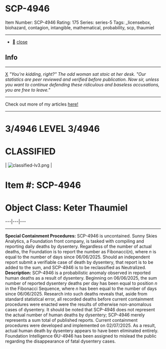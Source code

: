 # SCP-4946
Item Number: SCP-4946
Rating: 175
Series: series-5
Tags: _licensebox, biohazard, contagion, intangible, mathematical, probability, scp, thaumiel

---

  * [](javascript:;)
[close](javascript:;)
## Info
* * *
[X](javascript:;)
_"You're kidding, right?"_
_The odd woman sat stoic at her desk. "Our statistics are peer reviewed and verified before publication. Now sir, unless you want to continue defending these ridiculous and baseless accusations, you are free to leave."_
* * *
Check out more of my articles [here!](/uraniumempire)
* * *

# 3/4946 LEVEL 3/4946
# CLASSIFIED
| ![classified-lv3.png](https://scp-wiki.wdfiles.com/local--files/component%3Aclassified-decoration-base/classified-lv3.png) | 
# Item #: SCP-4946
# Object Class: Keter Thaumiel  
---|---|---  
* * *
**Special Containment Procedures:** SCP-4946 is uncontained. Sunny Skies Analytics, a Foundation front company, is tasked with compiling and reporting daily deaths by dysentery. Regardless of the number of actual deaths, the Foundation is to report the number as Fibonacci(_n_), where _n_ is equal to the number of days since 06/06/2025.
Should an independent report submit a verifiable case of death by dysentery, that report is to be added to the sum, and SCP-4946 is to be reclassified as Neutralized.
**Description:** SCP-4946 is a probabilistic anomaly observed in reported human deaths as a result of dysentery.
Beginning on 06/06/2025, the sum number of reported dysentery deaths per day has been equal to position _n_ in the Fibonacci Sequence, where _n_ has been equal to the number of days since 06/06/2025. Research into such deaths reveals that, aside from standard statistical error, all recorded deaths before current containment procedures were enacted were the results of otherwise non-anomalous cases of dysentery.
It should be noted that SCP-4946 does not represent the actual number of human deaths by dysentery; SCP-4946 merely represents a sum total of published reports.
Current containment procedures were developed and implemented on 02/07/2025. As a result, actual human death by dysentery appears to have been eliminated entirely. Foundation Intelligence ƟU-4946 has been assigned to mislead the public regarding the disappearance of fatal dysentery cases.